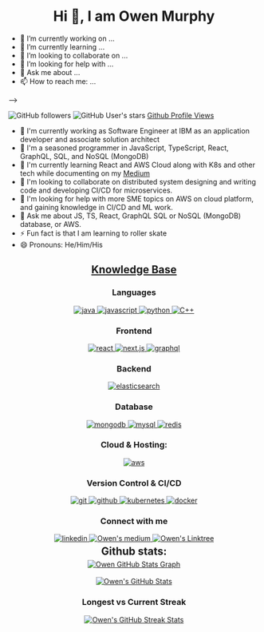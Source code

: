 <h1 align="center">Hi 👋, I am Owen Murphy</h1>

- 🔭 I’m currently working on ...
- 🌱 I’m currently learning ...
- 👯 I’m looking to collaborate on ...
- 🤔 I’m looking for help with ...
- 💬 Ask me about ...
- 📫 How to reach me: ...


-->


![GitHub followers](https://img.shields.io/github/followers/olmurphy?style=social) ![GitHub User's stars](https://img.shields.io/github/stars/olmurphy?style=social) [Github Profile Views]([url](https://komarev.com/ghpvc/?username=olmurphy&label=Profile%20views&color=0e75b6&style=social))

- 🔭 I'm currently working as Software Engineer at IBM as an application developer and associate solution architect
- 🧓 I'm a seasoned programmer in JavaScript, TypeScript, React, GraphQL, SQL, and NoSQL (MongoDB)
- 🌱 I'm currently learning React and AWS Cloud along with K8s and other tech while documenting on my [Medium](owenmurphy2022.medium.com)
- 👯 I'm looking to collaborate on distributed system designing and writing code and developing CI/CD for microservices. 
- 🤔 I'm looking for help with more SME topics on AWS on cloud platform, and gaining knowledge in CI/CD and ML work.  
- 💬 Ask me about JS, TS, React, GraphQL SQL or NoSQL (MongoDB) database, or AWS.
- ⚡ Fun fact is that I am learning to roller skate
- 😄 Pronouns: He/Him/His

<h2 align="center"><u><b>Knowledge Base</b></u></h2>
<h3 align="center">Languages</h3>
<p align="center">
  <a href="https://www.java.com/en/" target="_blank"> 
    <img src="https://img.shields.io/badge/java-%23ED8B00.svg?style=for-the-badge&logo=openjdk&logoColor=white" alt="java"/>
  </a>
  <a href="https://developer.mozilla.org/en-US/docs/Web/JavaScript" target="_blank"> 
    <img src="https://img.shields.io/badge/javascript-%23323330.svg?style=for-the-badge&logo=javascript&logoColor=%23F7DF1E" alt="javascript"/>
  </a>
  <a href="https://www.python.org/" target="_blank"> 
    <img src="https://img.shields.io/badge/Python-3776AB?style=for-the-badge&logo=python&logoColor=white" alt="python"/>
  </a>
  <a href="https://en.cppreference.com/w/" target="_blank"> 
    <img src="https://img.shields.io/badge/c++-%2300599C.svg?style=for-the-badge&logo=c%2B%2B&logoColor=white" alt="C++"/>
  </a>
</p>
<h3 align="center">Frontend</h3>
<p align="center">
  <a href="https://react.dev/" target="_blank"> 
    <img src="https://img.shields.io/badge/react-%2320232a.svg?style=for-the-badge&logo=react&logoColor=%2361DAFB" alt="react"/> 
  </a>
  <a href="https://nextjs.org/" target="_blank"> 
    <img src="https://img.shields.io/badge/Next-black?style=for-the-badge&logo=next.js&logoColor=white" alt="next.js"/> 
  </a>
  <a href="https://graphql.org/" target="_blank"> 
    <img src="https://img.shields.io/badge/-GraphQL-E10098?style=for-the-badge&logo=graphql&logoColor=white" alt="graphql"/> 
  </a>
</p>
<h3 align="center">Backend</h3>
<p align="center">
  <a href="https://www.elastic.co/elasticsearch" target="_blank"> 
    <img src="https://img.shields.io/badge/-ElasticSearch-005571?style=for-the-badge&logo=elasticsearch" alt="elasticsearch"/> 
  </a>
</p>
<h3 align="center">Database</h3>
<p align="center">
  <a href="https://www.mongodb.com/" target="_blank"> 
    <img src="https://img.shields.io/badge/mongodb-47A248.svg?style=for-the-badge&logo=mongodb&logoColor=white" alt="mongodb"/> 
  </a> 
  <a href="https://www.mysql.org" target="_blank"> 
    <img src="https://img.shields.io/badge/MySQL-005C84?style=for-the-badge&logo=mysql&logoColor=white" alt="mysql"/> 
  </a>
  <a href="https://redis.io" target="_blank"> 
    <img src="https://img.shields.io/badge/redis-DC382D.svg?style=for-the-badge&logo=redis&logoColor=white" alt="redis"/>
  </a>
</p>
<h3 align="center">Cloud & Hosting:</h3>
<p align="center">
  <a href="https://aws.amazon.com/" target="_blank">
    <img  src="https://img.shields.io/badge/Amazon_AWS-232F3E?style=for-the-badge&logo=amazon-aws&logoColor=white" alt="aws"/> 
  </a>
</p>
<h3 align="center">Version Control & CI/CD</h3>
<p align="center">
  <a href="https://git-scm.com/" target="_blank">
    <img src="https://img.shields.io/badge/git-F05032.svg?style=for-the-badge&logo=git&logoColor=white" alt="git"/>
  </a>
  <a href="https://github.com/olmurphy" target="_blank">
    <img src="https://img.shields.io/badge/github-181717.svg?style=for-the-badge&logo=github&logoColor=white" alt="github" />
  </a>
  <a href="https://kubernetes.io" target="_blank"> 
    <img src="https://img.shields.io/badge/kubernetes-326CE5.svg?style=for-the-badge&logo=kubernetes&logoColor=white" alt="kubernetes"/>
  </a>
  <a href="https://www.docker.com/" target="_blank">
    <img src="https://img.shields.io/badge/docker-2496ED.svg?style=for-the-badge&logo=docker&logoColor=white" alt="docker"/>
  </a>
</p>
<h3 align="center">Connect with me</h3>
<div style="margin-top:10px" align="center">
  <div>
    <a  href="https://www.linkedin.com/in/owenmurphy2022/" target="_blank">
      <img src="https://img.shields.io/badge/linkedin-%230077B5.svg?style=for-the-badge&logo=linkedin&logoColor=white" alt="linkedin"/>
    </a>
    <a  href="https://owenmurphy2022.medium.com/" target="_blank">
      <img src="https://img.shields.io/badge/Medium-12100E?style=for-the-badge&logo=medium&logoColor=white" alt="Owen's medium"/>
    </a>
    <a  href="https://linktr.ee/owenmurphy2022" target="_blank">
      <img src="https://img.shields.io/badge/linktree-1de9b6?style=for-the-badge&logo=linktree&logoColor=white" alt="Owen's Linktree"/>
    </a>
  </div>
</div>

<div align="center">
<h2 align="center" style="margin: 5px 10px;">Github stats:</h2> 

<a href="https://github.com/olmurphy/olmurphy">
  <img align="center" src="https://github-profile-summary-cards.vercel.app/api/cards/profile-details?username=olmurphy&theme=gruvbox&hide_border=true)](https://github.com/olmurphy" alt="Owen GitHub Stats Graph"/>
</a>
<br><br>
<a href="https://github.com/olmurphy/olmurphy">
  <img align="center" src="https://github-readme-stats.vercel.app/api?username=olmurphy&count_private=true&show_icons=true&theme=gruvbox&hide_border=true&custom_title=Owen's%20Github%20Stats" alt="Owen's GitHub Stats" />
</a>
<h3>Longest vs Current Streak </h3>
<a href="https://github.com/olmurphy/olmurphy">
  <img align="center" src="https://github-readme-streak-stats.herokuapp.com/?user=olmurphy&theme=gruvbox" alt="Owen's GitHub Streak Stats"/>
</a>
<br><br>
</div>
